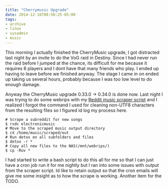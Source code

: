 ```yaml
---
title: "Cherrymusic Upgrade"
date: 2014-12-16T08:50:25-05:00
tags:
- archive
- linux
- sysadmin
- music
---
```



This morning I actually finished the CherryMusic upgrade, I got distracted last night by an invite to do the VoG raid in Destiny. Since I had never run the raid before I jumped at the chance, its difficult for me because it requires 6
players and I dont have that many friends who play. I ended up having to leave
before we finished anyway. The stage I came in on ended up taking us several hours, probably because I was too low level to do enough damage.

Anyway the CherryMusic upgrade 0.33.0 -> 0.34.0 is done now.
Last night I was trying to do some webrips with my [Reddit music scraper script](https://github.com/sqweebking/music-scraper/blob/master/scrape.py)
and I realized I forgot the command I used for cleaning non-UTF8 characters from
the resulting files so I figured id log my process here.

```
# Scrape a subreddit for new songs
$ rsdc electronicmusic
# Move to the scraped music output directory
$ cd /home/music/scraped/out
# Run detox on all subfolders and files
$ detox -r *
# Copy all new files to the NAS(/mnt/webrips/)
$ cp -Ruv *
```

I had started to write a bash script to do this all for me so that I can just
have a cron job run it for me nightly but I ran into some issues with output
from the scraper script. Id like to retain output so that the cron emails will
give me some insight as to how the scrape is working. Another item for the TODO.
